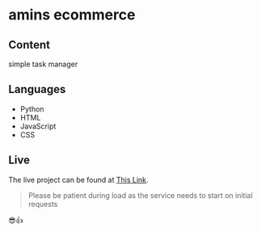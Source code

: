 # amins ecommerce

## Content
simple task manager

## Languages
- Python
- HTML
- JavaScript
- CSS

## Live
The live project can be found at [This Link](https://rpamanager.herokuapp.com/).

> Please be patient during load as the service needs to start on initial requests

:sunglasses::+1: